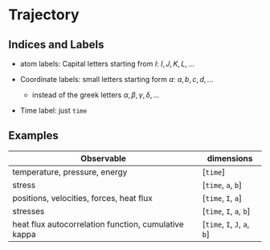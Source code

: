 Trajectory
===

## Indices and Labels

- atom labels: Capital letters starting from $`I`$: $`I, J, K, L, ...`$

- Coordinate labels: small letters starting form $`a`$: $`a, b, c, d, ...`$

  - instead of the greek letters $`\alpha, \beta, \gamma, \delta, ...`$

- Time label: just `time`

## Examples

| Observable                                           | dimensions                   |
| ---------------------------------------------------- | ---------------------------- |
| temperature, pressure, energy                        | [`time`]                     |
| stress                                               | [`time`, `a`, `b`]           |
| positions, velocities, forces, heat flux             | [`time`, `I`, `a`]           |
| stresses                                             | [`time`, `I`, `a`, `b`]      |
| heat flux autocorrelation function, cumulative kappa | [`time`, `I`, `J`, `a`, `b`] |
